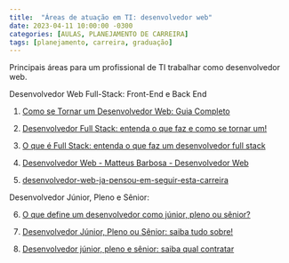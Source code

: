 ```yaml
---
title:  "Áreas de atuação em TI: desenvolvedor web"
date: 2023-04-11 10:00:00 -0300
categories: [AULAS, PLANEJAMENTO DE CARREIRA]
tags: [planejamento, carreira, graduação]
---
```

Principais áreas para um profissional de TI trabalhar como desenvolvedor web.

Desenvolvedor Web Full-Stack: Front-End e Back End

1. [Como se Tornar um Desenvolvedor Web: Guia Completo](https://www.hostinger.com.br/tutoriais/como-ser-um-desenvolvedor-web)

2. [Desenvolvedor Full Stack: entenda o que faz e como se tornar um!](https://blog.eseg.edu.br/desenvolvedor-full-stack/)

3. [O que é Full Stack: entenda o que faz um desenvolvedor full stack](https://kenzie.com.br/blog/full-stack-o-que-e/)

4. [Desenvolvedor Web - Matteus Barbosa - Desenvolvedor Web](https://matteus.dev/desenvolvedor-web/)

5. [desenvolvedor-web-ja-pensou-em-seguir-esta-carreira](https://inforchannel.com.br/2021/04/16/desenvolvedor-web-ja-pensou-em-seguir-essa-carreira/)

Desenvolvedor Júnior, Pleno e Sênior:

6. [O que define um desenvolvedor como júnior, pleno ou sênior?](https://www.treinaweb.com.br/blog/o-que-define-um-desenvolvedor-como-junior-pleno-ou-senior)

7. [Desenvolvedor Júnior, Pleno ou Sênior: saiba tudo sobre!](https://rhtech.geekhunter.com.br/desenvolvedor-e-junior-pleno-ou-senior/)

8. [Desenvolvedor júnior, pleno e sênior: saiba qual contratar](https://blog.revelo.com.br/desenvolvedor-saiba-qual-nivel-contratar)
